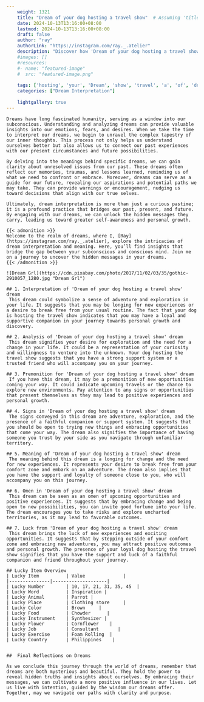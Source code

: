 ```yaml
---
    weight: 1321
    title: "Dream of your dog hosting a travel show"  # Assuming 'title' column exists
    date: 2024-10-13T13:16:00+08:00
    lastmod: 2024-10-13T13:16:00+08:00
    draft: false
    author: "ray"
    authorLink: "https://instagram.com/ray._.atelier"
    description: "Discover how 'Dream of your dog hosting a travel show' can interpret your future and uncover its significant meanings in your life."
    #images: []
    #resources:
    #- name: "featured-image"
    #  src: "featured-image.png"
    
    tags: ['hosting', 'your', 'Dream', 'show', 'travel', 'a', 'of', 'dog']
    categories: ["Dream Interpretation"]
    
    lightgallery: true
---
```

    
    Dreams have long fascinated humanity, serving as a window into our subconscious. Understanding and analyzing dreams can provide valuable insights into our emotions, fears, and desires. When we take the time to interpret our dreams, we begin to unravel the complex tapestry of our inner thoughts. This process not only helps us understand ourselves better but also allows us to connect our past experiences with our present circumstances and future possibilities.
    
    By delving into the meanings behind specific dreams, we can gain clarity about unresolved issues from our past. These dreams often reflect our memories, traumas, and lessons learned, reminding us of what we need to confront or embrace. Moreover, dreams can serve as a guide for our future, revealing our aspirations and potential paths we may take. They can provide warnings or encouragement, nudging us toward decisions that align with our true selves.
    
    Ultimately, dream interpretation is more than just a curious pastime; it is a profound practice that bridges our past, present, and future. By engaging with our dreams, we can unlock the hidden messages they carry, leading us toward greater self-awareness and personal growth.
    
    {{< admonition >}}
    Welcome to the realm of dreams, where I, [Ray](https://instagram.com/ray._.atelier), explore the intricacies of dream interpretation and meaning. Here, you’ll find insights that bridge the gap between your subconscious and conscious mind. Join me on a journey to uncover the hidden messages in your dreams.
    {{< /admonition >}}
    
    ![Dream Grl](https://cdn.pixabay.com/photo/2017/11/02/03/35/gothic-2910057_1280.jpg "Dream Grl")
    
    ## 1. Interpretation of 'Dream of your dog hosting a travel show' dream
     This dream could symbolize a sense of adventure and exploration in your life. It suggests that you may be longing for new experiences or a desire to break free from your usual routine. The fact that your dog is hosting the travel show indicates that you may have a loyal and supportive companion in your journey towards personal growth and discovery.
    
    ## 2. Analysis of 'Dream of your dog hosting a travel show' dream
     This dream signifies your desire for exploration and the need for a change in your life. It could be a representation of your curiosity and willingness to venture into the unknown. Your dog hosting the travel show suggests that you have a strong support system or a trusted friend who will accompany you on your journey.
    
    ## 3. Premonition for 'Dream of your dog hosting a travel show' dream
     If you have this dream, it may be a premonition of new opportunities coming your way. It could indicate upcoming travels or the chance to explore new environments. Pay attention to any signs or opportunities that present themselves as they may lead to positive experiences and personal growth.
    
    ## 4. Signs in 'Dream of your dog hosting a travel show' dream
     The signs conveyed in this dream are adventure, exploration, and the presence of a faithful companion or support system. It suggests that you should be open to trying new things and embracing opportunities that come your way. The dream also signifies the importance of having someone you trust by your side as you navigate through unfamiliar territory.
    
    ## 5. Meaning of 'Dream of your dog hosting a travel show' dream
     The meaning behind this dream is a longing for change and the need for new experiences. It represents your desire to break free from your comfort zone and embark on an adventure. The dream also implies that you have the support and loyalty of someone close to you, who will accompany you on this journey.
    
    ## 6. Omen in 'Dream of your dog hosting a travel show' dream
     This dream can be seen as an omen of upcoming opportunities and positive experiences. It suggests that by embracing change and being open to new possibilities, you can invite good fortune into your life. The dream encourages you to take risks and explore uncharted territories, as it may lead to favorable outcomes.
    
    ## 7. Luck from 'Dream of your dog hosting a travel show' dream
     This dream brings the luck of new experiences and exciting opportunities. It suggests that by stepping outside of your comfort zone and embracing new adventures, you may attract positive outcomes and personal growth. The presence of your loyal dog hosting the travel show signifies that you have the support and luck of a faithful companion and friend throughout your journey.
    
    ## Lucky Item Overview
    | Lucky Item          | Value              |
    |---------------|--------------------|
    | Lucky Number        | 10, 17, 21, 31, 35, 45  |
    | Lucky Word          | Inspiration |
    | Lucky Animal        | Parrot |
    | Lucky Place         | Clothing store     |
    | Lucky Color         | Brown     |
    | Lucky Food          | Chowder      |
    | Lucky Instrument    | Synthesizer |
    | Lucky Flower        | Cornflower    |
    | Lucky Job           | Consultant       |
    | Lucky Exercise      | Foam Rolling  |
    | Lucky Country       | Philippines    |
    
    
    ##  Final Reflections on Dreams
    
    As we conclude this journey through the world of dreams, remember that dreams are both mysterious and beautiful. They hold the power to reveal hidden truths and insights about ourselves. By embracing their messages, we can cultivate a more positive influence in our lives. Let us live with intention, guided by the wisdom our dreams offer. Together, may we navigate our paths with clarity and purpose.
    